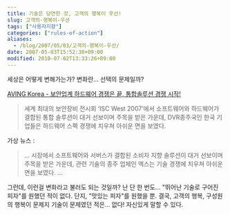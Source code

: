 ```yaml
---
title: 기술은 당연한 것, 고객의 행복이 우선!
slug: 고객의-행복이-우선
tags: ["사용자지향"]
categories: ["rules-of-action"]
aliases:
  - /blog/2007/05/03/고객의-행복이-우선/
date: 2007-05-03T15:52:30+09:00
modified: 2010-07-02T13:33:26+09:00
---
```

세상은 어떻게 변해가는가? 변화란... 선택의 문제일까?

[AVING Korea - 보안업계 하드웨어 경쟁은 끝, 통합솔루션 경쟁 시작!](http://aving.net/kr/Exhibition/default.asp?mode=read&c_num=45555&SP_Num=68&mn_name=exhi&BTB_Num=0)

> 세계 최대의 보안장비 전시회 ‘ISC West 2007’에서 소프트웨어와 하드웨어가
> 결합된 통합 솔루션이 대거 선보이며 주목을 받은 가운데, DVR종주국인 한국
> 기업들은 하드웨어 스펙 경쟁에 치우쳐 아쉬운 면을 보였다.

가상 뉴스 :

> ... 시장에서 소프트웨어와 서버스가 결합된 소비자 지향 솔루션이 대거
> 선보이며 주목을 받은 가운데, 관련 기술의 종주 업체인 엑스는 기술 경쟁에
> 치우쳐 아쉬운 면을 보였다. ...

그런데, 이런걸 변화라고 불러도 되는 것일까? 난 단 한 번도... "뛰어난
기술로 구어진 피자"를 원했던 적이 없다. 단지, "맛있는 피자"를 원했을 뿐.
결국, 고객의 행복, 구성원의 행복이 문제지 기술이 문제였던 적은...
없다!  자신있게 말할 수 있다.

